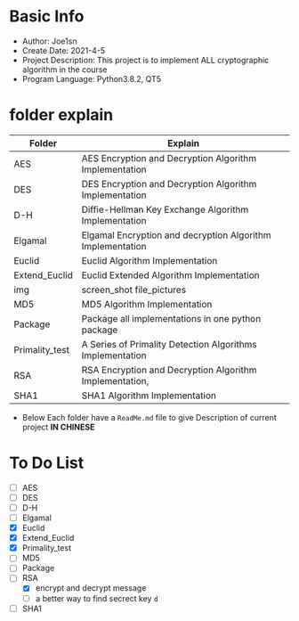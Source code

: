 # Basic Info

- Author: Joe1sn
- Create Date: 2021-4-5
- Project Description: This project is to implement ALL cryptographic algorithm in the course
- Program Language: Python3.8.2, QT5

# folder explain

| Folder         | Explain                                                    |
| -------------- | ---------------------------------------------------------- |
| AES            | AES Encryption and Decryption Algorithm Implementation     |
| DES            | DES Encryption and Decryption Algorithm Implementation     |
| D-H            | Diffie-Hellman Key Exchange Algorithm Implementation       |
| Elgamal        | Elgamal Encryption and decryption Algorithm Implementation |
| Euclid         | Euclid Algorithm Implementation                            |
| Extend_Euclid  | Euclid Extended Algorithm Implementation                   |
| img            | screen_shot file_pictures                                  |
| MD5            | MD5 Algorithm Implementation                               |
| Package        | Package all implementations in one python package          |
| Primality_test | A Series of Primality Detection Algorithms Implementation  |
| RSA            | RSA Encryption and Decryption Algorithm Implementation,    |
| SHA1           | SHA1 Algorithm Implementation                              |

- Below Each folder have a `ReadMe.md` file to give Description of current project **IN CHINESE**

# To Do List

- [ ] AES
- [ ] DES
- [ ] D-H
- [ ] Elgamal
- [x] Euclid
- [x] Extend_Euclid
- [x] Primality_test
- [ ] MD5
- [ ] Package
- [ ] RSA
   - [x] encrypt and decrypt message
   - [ ] a better way to find secrect key `d`
 - [ ] SHA1
